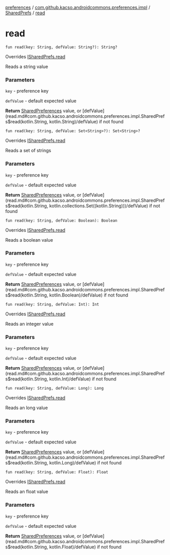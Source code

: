 [preferences](../../index.md) / [com.github.kacso.androidcommons.preferences.impl](../index.md) / [SharedPrefs](index.md) / [read](.)

# read

`fun read(key: String, defValue: String?): String?`

Overrides [ISharedPrefs.read](../../com.github.kacso.androidcommons.preferences/-i-shared-prefs/read.md)

Reads a string value

### Parameters

`key` - preference key

`defValue` - default expected value

**Return**
[SharedPreferences](#) value, or [defValue](read.md#com.github.kacso.androidcommons.preferences.impl.SharedPrefs$read(kotlin.String, kotlin.String)/defValue) if not found

`fun read(key: String, defValue: Set<String>?): Set<String>?`

Overrides [ISharedPrefs.read](../../com.github.kacso.androidcommons.preferences/-i-shared-prefs/read.md)

Reads a set of strings

### Parameters

`key` - preference key

`defValue` - default expected value

**Return**
[SharedPreferences](#) value, or [defValue](read.md#com.github.kacso.androidcommons.preferences.impl.SharedPrefs$read(kotlin.String, kotlin.collections.Set((kotlin.String)))/defValue) if not found

`fun read(key: String, defValue: Boolean): Boolean`

Overrides [ISharedPrefs.read](../../com.github.kacso.androidcommons.preferences/-i-shared-prefs/read.md)

Reads a boolean value

### Parameters

`key` - preference key

`defValue` - default expected value

**Return**
[SharedPreferences](#) value, or [defValue](read.md#com.github.kacso.androidcommons.preferences.impl.SharedPrefs$read(kotlin.String, kotlin.Boolean)/defValue) if not found

`fun read(key: String, defValue: Int): Int`

Overrides [ISharedPrefs.read](../../com.github.kacso.androidcommons.preferences/-i-shared-prefs/read.md)

Reads an integer value

### Parameters

`key` - preference key

`defValue` - default expected value

**Return**
[SharedPreferences](#) value, or [defValue](read.md#com.github.kacso.androidcommons.preferences.impl.SharedPrefs$read(kotlin.String, kotlin.Int)/defValue) if not found

`fun read(key: String, defValue: Long): Long`

Overrides [ISharedPrefs.read](../../com.github.kacso.androidcommons.preferences/-i-shared-prefs/read.md)

Reads an long value

### Parameters

`key` - preference key

`defValue` - default expected value

**Return**
[SharedPreferences](#) value, or [defValue](read.md#com.github.kacso.androidcommons.preferences.impl.SharedPrefs$read(kotlin.String, kotlin.Long)/defValue) if not found

`fun read(key: String, defValue: Float): Float`

Overrides [ISharedPrefs.read](../../com.github.kacso.androidcommons.preferences/-i-shared-prefs/read.md)

Reads an float value

### Parameters

`key` - preference key

`defValue` - default expected value

**Return**
[SharedPreferences](#) value, or [defValue](read.md#com.github.kacso.androidcommons.preferences.impl.SharedPrefs$read(kotlin.String, kotlin.Float)/defValue) if not found

